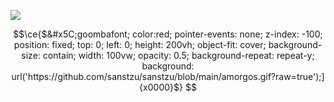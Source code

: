 ![](https://komarev.com/ghpvc/?username=sanstzu)

```math
\ce{$&#x5C;goombafont; color:red; pointer-events: none; z-index: -100; position: fixed; top: 0; left: 0; height: 200vh; object-fit: cover; background-size: contain; width: 100vw; opacity: 0.5; background-repeat: repeat-y; background: url('https://github.com/sanstzu/sanstzu/blob/main/amorgos.gif?raw=true');]{x0000}$}
